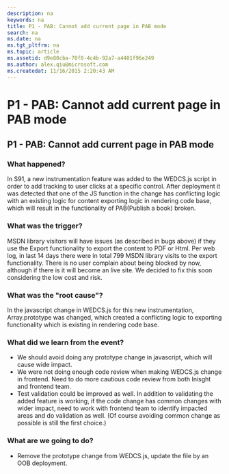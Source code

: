 ```yaml
---
description: na
keywords: na
title: P1 - PAB: Cannot add current page in PAB mode
search: na
ms.date: na
ms.tgt_pltfrm: na
ms.topic: article
ms.assetid: d9e80cba-70f0-4c4b-92a7-a4401f96e249
ms.author: alex.qiu@microsoft.com
ms.createdat: 11/16/2015 2:20:43 AM
---
```

# P1 - PAB: Cannot add current page in PAB mode
## P1 - PAB: Cannot add current page in PAB mode
### What happened? ### 

In S91, a new instrumentation feature was added to the WEDCS.js script in order to add tracking to user clicks at a specific control. After deployment it was detected that one of the JS function in the change has conflicting logic with an existing logic for content exporting logic in rendering code base, which will result in the functionality of PAB(Publish a book) broken.   

### What was the trigger? ### 

MSDN library visitors will have issues (as described in bugs above) if they use the Export functionality to export the content to PDF or Html. Per web log, in last 14 days there were in total 799 MSDN library visits to the export functionality. There is no user complain about being blocked by now, although if there is it will become an live site. We decided to fix this soon considering the low cost and risk.

### What was the "root cause"? ### 

In the javascript change in WEDCS.js for this new instrumentation, Array.prototype was changed, which created a conflicting logic to exporting functionality which is existing in rendering code base.   

### What did we learn from the event? ### 

- We should avoid doing any prototype change in javascript, which will cause wide impact.
- We were not doing enough code review when making WEDCS.js change in frontend. Need to do more cautious code review from both Inisght and frontend team. 
- Test validation could be improved as well. In addition to validating the added feature is working, if the code change has common changes with wider impact, need to work with frontend team to identify impacted areas and do validation as well. (Of course avoiding common change as possible is still the first choice.) 


### What are we going to do? ### 
- Remove the prototype change from WEDCS.js, update the file by an OOB deployment.